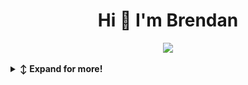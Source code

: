 <h1 align="center">Hi 👋 I'm Brendan </h1> 

<!-- social/contact -->
<p align="center">
<a href="https://www.linkedin.com/in/brendan-andresen/"><img src="https://img.shields.io/badge/Brendan%20Andresen-blue?logo=linkedin"></a>
</p>
   


<details>
   <summary><b>↕️ Expand for more!</b></summary>
  
<!-- About Section -->
<details>
  <summary>🧑 About</summary>
  <p>
     <img align="right" width="300" src="https://github.com/BAndresen/BAndresen/blob/main/assets/teaching.png" alt="Brendan Andresen" />

<blockquote>
In 2023, driven by a growing interest in technology, I transitioned from my role at UBC to pursue an education in software development. I founded Scuba Technology, a company specializing in web development services for scuba diving businesses. My goal is to leverage my extensive diving experience and technological expertise to provide value to the diving community. In addition, I actively develop open-source software for the dive community, including the Instructor Assistant, a free tool to help PADI Instructors complete course paperwork efficiently.
</p><p>
My career began as a Dive Shop Manager at Canada’s Oldest Diving Club, located on the University of British Columbia (UBC) campus. Over 14 years, I managed annual budgets, drove both e-commerce and in-person sales, and organized course logistics. Additionally, I served as a PADI Scuba Diving Instructor, certifying hundreds of students and achieving the highest rank of PADI Course Director. As a Course Director, I focused on professional development, conducting Instructor Development Courses at UBC for 10 years with a 100% candidate pass rate on the PADI Instructor Exam.

</blockquote>
</details>
</p>

#### Languages and Tools:
<p align="left">
<a href="https://www.python.org" target="_blank" rel="noreferrer"> <img src="https://raw.githubusercontent.com/devicons/devicon/master/icons/python/python-original.svg" alt="python" width="40" height="40"/></a>
<a href="https://git-scm.com/" target="_blank" rel="noreferrer"><img src="https://www.vectorlogo.zone/logos/git-scm/git-scm-icon.svg" alt="git" width="40" height="40"/></a>
<a href="https://pandas.pydata.org/" target="_blank" rel="noreferrer"><img src="https://upload.wikimedia.org/wikipedia/commons/2/22/Pandas_mark.svg" alt="pandas" width="40" height="40"/></a>
<a href= "https://www.djangoproject.com/" target="_blank" rel="noreferrer"><img src="https://youteam.io/blog/wp-content/uploads/2022/06/django-icon-0.png" alt="django" width="40" height="40"/></a>
<a href="https://www.selenium.dev/" target="_blank" rel="noreferrer"><img src="https://upload.wikimedia.org/wikipedia/commons/d/d5/Selenium_Logo.png" alt="selenium" width="40" height="40"/></a>
<a href="https://www.mysql.com/" target="_blank" rel="noreferrer"><img src="https://www.freepnglogos.com/uploads/logo-mysql-png/logo-mysql-mysql-logo-png-images-are-download-crazypng-21.png" alt="MYSQL" width="37" height="37"/></a>

<!--<a href="https://www.linux.org/" target="_blank" rel="noreferrer"> <img src="https://raw.githubusercontent.com/devicons/devicon/master/icons/linux/linux-original.svg" alt="linux" width="40" height="40"/></a> --> 
  <!--
<a href="https://www.libreoffice.org/discover/calc/" target="_blank" rel="noreferrer"> <img src ="https://lh3.googleusercontent.com/-CVsUqEsTc9U/Yd7fFt7vRdI/AAAAAAAAhqA/4ZufmKhQWlglqkHZWCgjQo__M0C2iIbigCNcBGAsYHQ/libreoffice-calc-logo.png" alt="selenium" width="40" height="40"/></a>
<a href="https://www.gimp.org/" target="_blank" rel="noreferrer"><img src="https://upload.wikimedia.org/wikipedia/commons/4/45/The_GIMP_icon_-_gnome.svg" alt="Gimp" width="40" height="40"/></a>
-->
  
</p>

<!-- <p align="left"> <img src="https://komarev.com/ghpvc/?username=bandresen&label=Profile%20views&color=0e75b6&style=flat" alt="bandresen" /> </p>


<!--
**BAndresen/BAndresen** is a ✨ _special_ ✨ repository because its `README.md` (this file) appears on your GitHub profile.

Here are some ideas to get you started:

- 🔭 I’m currently working on ...
- 🌱 I’m currently learning ...
- 👯 I’m looking to collaborate on ...
- 🤔 I’m looking for help with ...
- 💬 Ask me about ...
- 📫 How to reach me: ...
- 😄 Pronouns: ...
- ⚡ Fun fact: ...
-->
